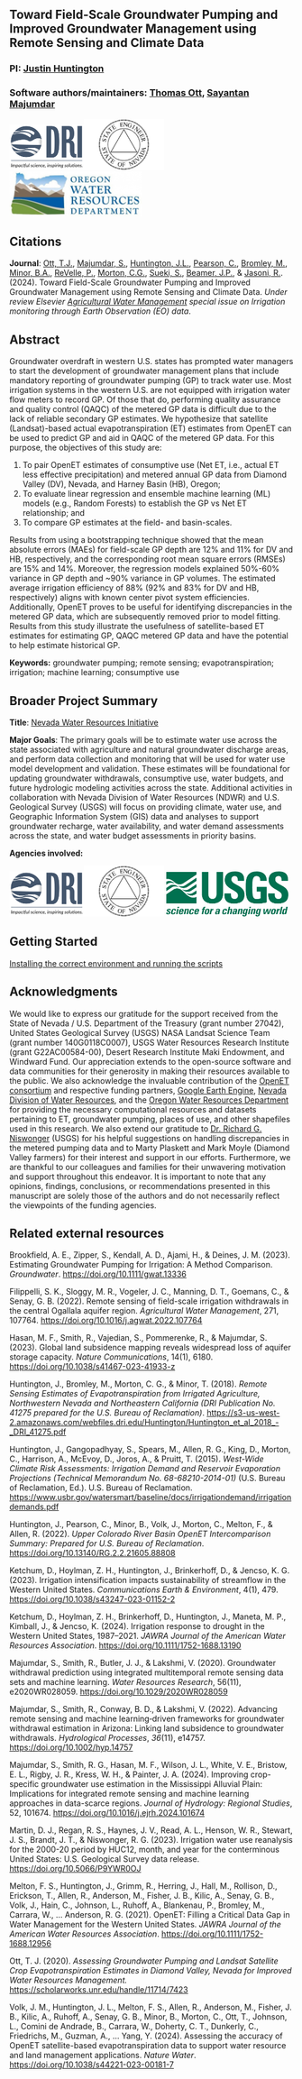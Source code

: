 ## Toward Field-Scale Groundwater Pumping and Improved Groundwater Management using Remote Sensing and Climate Data 

### PI: [Justin Huntington](https://www.dri.edu/directory/justin-huntington/)
### Software authors/maintainers: [Thomas Ott](https://www.dri.edu/directory/thomas-ott/), [Sayantan Majumdar](https://www.dri.edu/directory/sayantan-majumdar/)

<img src="Readme_Figures/official-dri-logotag-trans-bkgd.png" height="80"/><img src="Readme_Figures/nv_state_logo.png" height="90"/> <img src="Readme_Figures/owrd.jpg" height="80"/>

## Citations
**Journal**: [Ott, T.J.](https://www.dri.edu/directory/thomas-ott/), [Majumdar, S.](https://www.dri.edu/directory/sayantan-majumdar/), 
[Huntington, J.L.](https://www.dri.edu/directory/justin-huntington/), 
[Pearson, C.](https://www.dri.edu/directory/chris-pearson/), [Bromley, M.](https://www.dri.edu/directory/matthew-bromley/), 
[Minor, B.A.](https://www.dri.edu/directory/blake-minor/), [ReVelle, P.](https://www.dri.edu/directory/peter-revelle/), [Morton, C.G.](https://www.dri.edu/directory/charles-morton/), 
[Sueki, S.](https://www.dri.edu/directory/sachiko-sueki/), [Beamer, J.P.](https://www.linkedin.com/in/jordan-beamer-89ba8020/), & 
[Jasoni, R.](https://www.dri.edu/directory/richard-jasoni/). (2024). 
Toward Field-Scale Groundwater Pumping and Improved Groundwater Management using Remote Sensing and Climate Data. _Under review Elsevier [Agricultural Water Management](https://www.sciencedirect.com/journal/agricultural-water-management) special issue on _Irrigation monitoring through Earth Observation (EO) data__.


## Abstract
Groundwater overdraft in western U.S. states has prompted water managers to start the development of groundwater management plans that include mandatory reporting of groundwater pumping (GP) to track water use. 
Most irrigation systems in the western U.S. are not equipped with irrigation water flow meters to record GP. Of those that do, performing quality assurance and quality control (QAQC) of the metered GP data is difficult due to the lack of reliable secondary GP estimates. 
We hypothesize that satellite (Landsat)-based actual evapotranspiration (ET) estimates from OpenET can be used to predict GP and aid in QAQC of the metered GP data. For this purpose, the objectives of this study are: 
1) To pair OpenET estimates of consumptive use (Net ET, i.e., actual ET less effective precipitation) and metered annual GP data from Diamond Valley (DV), Nevada, and Harney Basin (HB), Oregon; 
2) To evaluate linear regression and ensemble machine learning (ML) models (e.g., Random Forests) to establish the GP vs Net ET relationship; and
3) To compare GP estimates at the field- and basin-scales. 

Results from using a bootstrapping technique showed that the mean absolute errors (MAEs) for field-scale GP depth are 12% and 11% for DV and HB, respectively, and the corresponding root mean square errors (RMSEs) are 15% and 14%. Moreover, the regression models explained 50%-60% variance in GP depth and ~90% variance in GP volumes. The estimated average irrigation efficiency of 88% (92% and 83% for DV and HB, respectively) aligns with known center pivot system efficiencies. Additionally, OpenET proves to be useful for identifying discrepancies in the metered GP data, which are subsequently removed prior to model fitting. Results from this study illustrate the usefulness of satellite-based ET estimates for estimating GP, QAQC metered GP data and have the potential to help estimate historical GP.

**Keywords:** groundwater pumping; remote sensing; evapotranspiration; irrigation; machine learning; consumptive use


## Broader Project Summary
**Title**: [Nevada Water Resources Initiative](http://water.nv.gov/documents/NDWR_Strategic-Plan_FY23-27.pdf)

**Major Goals**: The primary goals will be to estimate water use across the state associated with
agriculture and natural groundwater discharge areas, and perform data collection and
monitoring that will be used for water use model development and validation. These estimates
will be foundational for updating groundwater withdrawals, consumptive use, water budgets, and
future hydrologic modeling activities across the state. Additional activities in collaboration with
Nevada Division of Water Resources (NDWR) and U.S. Geological Survey (USGS) will focus on
providing climate, water use, and Geographic Information System (GIS) data and analyses to
support groundwater recharge, water availability, and water demand assessments across the
state, and water budget assessments in priority basins.

**Agencies involved:**

<img src="Readme_Figures/official-dri-logotag-trans-bkgd.png" height="80"/><img src="Readme_Figures/nv_state_logo.png" height="90"/> <img src="Readme_Figures/USGS_logo.png" height="80"/>


## Getting Started
[Installing the correct environment and running the scripts](scripts/README.md)

## Acknowledgments

We would like to express our gratitude for the support received from the State of Nevada / U.S. Department of the Treasury (grant number 27042), United States Geological Survey (USGS) NASA Landsat Science Team (grant number 140G0118C0007), USGS Water Resources Research Institute (grant G22AC00584-00), Desert Research Institute Maki Endowment, and Windward Fund. 
Our appreciation extends to the open-source software and data communities for their generosity in making their resources available to the public. 
We also acknowledge the invaluable contribution of the [OpenET consortium](https://openetdata.org/) and respective funding partners, [Google Earth Engine](https://earthengine.google.com/), [Nevada Division of Water Resources](http://water.nv.gov/), and the [Oregon Water Resources Department](https://www.oregon.gov/owrd/pages/index.aspx) for providing the necessary computational resources and datasets pertaining to ET, groundwater pumping, places of use, and other shapefiles used in this research. 
We also extend our gratitude to [Dr. Richard G. Niswonger](https://www.usgs.gov/staff-profiles/richard-g-niswonger) (USGS) for his helpful suggestions on handling discrepancies in the metered pumping data and to Marty Plaskett and Mark Moyle (Diamond Valley farmers) for their interest and support in our efforts. 
Furthermore, we are thankful to our colleagues and families for their unwavering motivation and support throughout this endeavor. 
It is important to note that any opinions, findings, conclusions, or recommendations presented in this manuscript are solely those of the authors and do not necessarily reflect the viewpoints of the funding agencies.


## Related external resources

Brookfield, A. E., Zipper, S., Kendall, A. D., Ajami, H., &#38; Deines, J. M. (2023). Estimating Groundwater Pumping for Irrigation: A Method Comparison. _Groundwater_. https://doi.org/10.1111/gwat.13336

Filippelli, S. K., Sloggy, M. R., Vogeler, J. C., Manning, D. T., Goemans, C., & Senay, G. B. (2022). Remote sensing of field-scale irrigation withdrawals in the central Ogallala aquifer region. _Agricultural Water Management_, 271, 107764. https://doi.org/10.1016/j.agwat.2022.107764

Hasan, M. F., Smith, R., Vajedian, S., Pommerenke, R., & Majumdar, S. (2023). Global land subsidence mapping reveals widespread loss of aquifer storage capacity. _Nature Communications_, 14(1), 6180. https://doi.org/10.1038/s41467-023-41933-z

Huntington, J., Bromley, M., Morton, C. G., & Minor, T. (2018). _Remote Sensing Estimates of Evapotranspiration from Irrigated Agriculture, Northwestern Nevada and Northeastern California (DRI Publication No. 41275 prepared for the U.S. Bureau of Reclamation)_. https://s3-us-west-2.amazonaws.com/webfiles.dri.edu/Huntington/Huntington_et_al_2018_-_DRI_41275.pdf

Huntington, J., Gangopadhyay, S., Spears, M., Allen, R. G., King, D., Morton, C., Harrison, A., McEvoy, D., Joros, A., & Pruitt, T. (2015). _West-Wide Climate Risk Assessments: Irrigation Demand and Reservoir Evaporation Projections (Technical Memorandum No. 68-68210-2014-01)_ (U.S. Bureau of Reclamation, Ed.). U.S. Bureau of Reclamation. https://www.usbr.gov/watersmart/baseline/docs/irrigationdemand/irrigationdemands.pdf

Huntington, J., Pearson, C., Minor, B., Volk, J., Morton, C., Melton, F., & Allen, R. (2022). _Upper Colorado River Basin OpenET Intercomparison Summary: Prepared for U.S. Bureau of Reclamation_. https://doi.org/10.13140/RG.2.2.21605.88808

Ketchum, D., Hoylman, Z. H., Huntington, J., Brinkerhoff, D., & Jencso, K. G. (2023). Irrigation intensification impacts sustainability of streamflow in the Western United States. _Communications Earth & Environment_, 4(1), 479. https://doi.org/10.1038/s43247-023-01152-2

Ketchum, D., Hoylman, Z. H., Brinkerhoff, D., Huntington, J., Maneta, M. P., Kimball, J., & Jencso, K. (2024). Irrigation response to drought in the Western United States, 1987–2021. _JAWRA Journal of the American Water Resources Association_. https://doi.org/10.1111/1752-1688.13190

Majumdar, S., Smith, R., Butler, J. J., &#38; Lakshmi, V. (2020). Groundwater withdrawal prediction using integrated multitemporal remote sensing data sets and machine learning. _Water Resources Research_, 56(11), e2020WR028059. https://doi.org/10.1029/2020WR028059

Majumdar, S., Smith, R., Conway, B. D., &#38; Lakshmi, V. (2022). Advancing remote sensing and machine learning‐driven frameworks for groundwater withdrawal estimation in Arizona: Linking land subsidence to groundwater withdrawals. <i>Hydrological Processes</i>, <i>36</i>(11), e14757. https://doi.org/10.1002/hyp.14757

Majumdar, S., Smith, R. G., Hasan, M. F., Wilson, J. L., White, V. E., Bristow, E. L., Rigby, J. R., Kress, W. H., & Painter, J. A. (2024). Improving crop-specific groundwater use estimation in the Mississippi Alluvial Plain: Implications for integrated remote sensing and machine learning approaches in data-scarce regions. _Journal of Hydrology: Regional Studies_, 52, 101674. https://doi.org/10.1016/j.ejrh.2024.101674

Martin, D. J., Regan, R. S., Haynes, J. V., Read, A. L., Henson, W. R., Stewart, J. S., Brandt, J. T., & Niswonger, R. G. (2023). Irrigation water use reanalysis for the 2000-20 period by HUC12, month, and year for the conterminous United States: U.S. Geological Survey data release. https://doi.org/10.5066/P9YWR0OJ

Melton, F. S., Huntington, J., Grimm, R., Herring, J., Hall, M., Rollison, D., Erickson, T., Allen, R., Anderson, M., Fisher, J. B., Kilic, A., Senay, G. B., Volk, J., Hain, C., Johnson, L., Ruhoff, A., Blankenau, P., Bromley, M., Carrara, W., … Anderson, R. G. (2021). OpenET: Filling a Critical Data Gap in Water Management for the Western United States. _JAWRA Journal of the American Water Resources Association_. https://doi.org/10.1111/1752-1688.12956

Ott, T. J. (2020). <i>Assessing Groundwater Pumping and Landsat Satellite Crop Evapotranspiration Estimates in Diamond Valley, Nevada for Improved Water Resources Management.</i> https://scholarworks.unr.edu/handle/11714/7423

Volk, J. M., Huntington, J. L., Melton, F. S., Allen, R., Anderson, M., Fisher, J. B., Kilic, A., Ruhoff, A., Senay, G. B., Minor, B., Morton, C., Ott, T., Johnson, L., Comini de Andrade, B., Carrara, W., Doherty, C. T., Dunkerly, C., Friedrichs, M., Guzman, A., … Yang, Y. (2024). Assessing the accuracy of OpenET satellite-based evapotranspiration data to support water resource and land management applications. _Nature Water_. https://doi.org/10.1038/s44221-023-00181-7